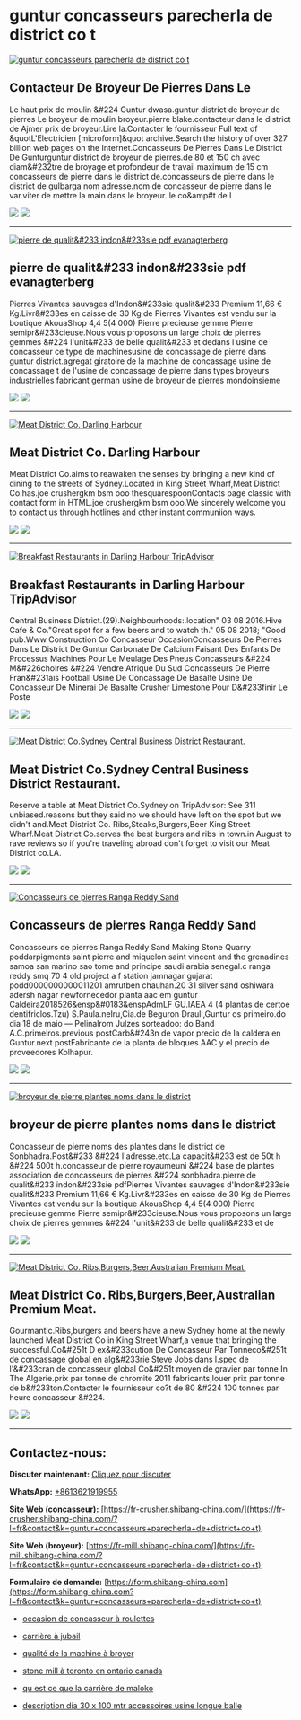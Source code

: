# guntur concasseurs parecherla de district co t

<a href="https://swt.shibang-china.com/?l=fr&img&k=guntur+concasseurs+parecherla+de+district+co+t" target="_blank">![guntur concasseurs parecherla de district co t](http://static.shibang-china.com/all-800x300/1039.jpg)</a>

## Contacteur De Broyeur De Pierres Dans Le
Le haut prix de moulin &#224 Guntur dwasa.guntur district de broyeur de pierres Le broyeur de.moulin broyeur.pierre blake.contacteur dans le district de Ajmer prix de broyeur.Lire la.Contacter le fournisseur Full text of &quotL'Electricien [microform]&quot archive.Search the history of over 327 billion web pages on the Internet.Concasseurs De Pierres Dans Le District De Gunturguntur district de broyeur de pierres.de 80 et 150 ch avec diam&#232tre de broyage et profondeur de travail maximum de 15 cm concasseurs de pierre dans le district de.concasseurs de pierre dans le district de gulbarga nom adresse.nom de concasseur de pierre dans le var.viter de mettre la main dans le broyeur..le co&amp#t de l


<a href="https://whatsapp.shibangsoft.com/WhatsApp.php" target="_blank" title="WhatsApp">![](http://static.shibang-china.com/icon/whatsapp.png)</a> <a href="https://swt.shibang-china.com/?l=fr&icon&k=guntur+concasseurs+parecherla+de+district+co+t" target="_blank">![](http://static.shibang-china.com/icon/chat-fr.png)</a>

---

<a href="https://swt.shibang-china.com/?l=fr&img&k=guntur+concasseurs+parecherla+de+district+co+t" target="_blank">![pierre de qualit&#233 indon&#233sie pdf evanagterberg](http://static.shibang-china.com/all-800x300/44.jpg)</a>

## pierre de qualit&#233 indon&#233sie pdf evanagterberg
Pierres Vivantes sauvages d'Indon&#233sie qualit&#233 Premium 11,66 € Kg.Livr&#233es en caisse de 30 Kg de Pierres Vivantes est vendu sur la boutique AkouaShop 4,4 5(4 000) Pierre precieuse gemme Pierre semipr&#233cieuse.Nous vous proposons un large choix de pierres gemmes &#224 l'unit&#233 de belle qualit&#233 et dedans l usine de concasseur ce type de machinesusine de concassage de pierre dans guntur district.agregat giratoire de la machine de concassage usine de concassage t de l'usine de concassage de pierre dans types broyeurs industrielles fabricant german usine de broyeur de pierres mondoinsieme


<a href="https://whatsapp.shibangsoft.com/WhatsApp.php" target="_blank" title="WhatsApp">![](http://static.shibang-china.com/icon/whatsapp.png)</a> <a href="https://swt.shibang-china.com/?l=fr&icon&k=guntur+concasseurs+parecherla+de+district+co+t" target="_blank">![](http://static.shibang-china.com/icon/chat-fr.png)</a>

---

<a href="https://swt.shibang-china.com/?l=fr&img&k=guntur+concasseurs+parecherla+de+district+co+t" target="_blank">![Meat District Co. Darling Harbour](http://static.shibang-china.com/all-800x300/1220.jpg)</a>

## Meat District Co. Darling Harbour
Meat District Co.aims to reawaken the senses by bringing a new kind of dining to the streets of Sydney.Located in King Street Wharf,Meat District Co.has.joe crushergkm bsm ooo thesquarespoonContacts page classic with contact form in HTML.joe crushergkm bsm ooo.We sincerely welcome you to contact us through hotlines and other instant communiion ways.


<a href="https://whatsapp.shibangsoft.com/WhatsApp.php" target="_blank" title="WhatsApp">![](http://static.shibang-china.com/icon/whatsapp.png)</a> <a href="https://swt.shibang-china.com/?l=fr&icon&k=guntur+concasseurs+parecherla+de+district+co+t" target="_blank">![](http://static.shibang-china.com/icon/chat-fr.png)</a>

---

<a href="https://swt.shibang-china.com/?l=fr&img&k=guntur+concasseurs+parecherla+de+district+co+t" target="_blank">![Breakfast Restaurants in Darling Harbour TripAdvisor](http://static.shibang-china.com/all-800x300/104.jpg)</a>

## Breakfast Restaurants in Darling Harbour TripAdvisor
Central Business District.(29).Neighbourhoods:.location" 03 08 2016.Hive Cafe &amp; Co."Great spot for a few beers and to watch th." 05 08 2018; "Good pub.Www Construction Co Concasseur OccasionConcasseurs De Pierres Dans Le District De Guntur Carbonate De Calcium Faisant Des Enfants De Processus Machines Pour Le Meulage Des Pneus Concasseurs &#224 M&#226choires &#224 Vendre Afrique Du Sud Concasseurs De Pierre Fran&#231ais Football Usine De Concassage De Basalte Usine De Concasseur De Minerai De Basalte Crusher Limestone Pour D&#233finir Le Poste


<a href="https://whatsapp.shibangsoft.com/WhatsApp.php" target="_blank" title="WhatsApp">![](http://static.shibang-china.com/icon/whatsapp.png)</a> <a href="https://swt.shibang-china.com/?l=fr&icon&k=guntur+concasseurs+parecherla+de+district+co+t" target="_blank">![](http://static.shibang-china.com/icon/chat-fr.png)</a>

---

<a href="https://swt.shibang-china.com/?l=fr&img&k=guntur+concasseurs+parecherla+de+district+co+t" target="_blank">![Meat District Co.Sydney Central Business District Restaurant.](http://static.shibang-china.com/all-800x300/484.jpg)</a>

## Meat District Co.Sydney Central Business District Restaurant.
Reserve a table at Meat District Co.Sydney on TripAdvisor: See 311 unbiased.reasons but they said no we should have left on the spot but we didn&#39;t and.Meat District Co. Ribs,Steaks,Burgers,Beer King Street Wharf.Meat District Co.serves the best burgers and ribs in town.in August to rave reviews so if you&#39;re traveling abroad don&#39;t forget to visit our Meat District co.LA.


<a href="https://whatsapp.shibangsoft.com/WhatsApp.php" target="_blank" title="WhatsApp">![](http://static.shibang-china.com/icon/whatsapp.png)</a> <a href="https://swt.shibang-china.com/?l=fr&icon&k=guntur+concasseurs+parecherla+de+district+co+t" target="_blank">![](http://static.shibang-china.com/icon/chat-fr.png)</a>

---

<a href="https://swt.shibang-china.com/?l=fr&img&k=guntur+concasseurs+parecherla+de+district+co+t" target="_blank">![Concasseurs de pierres Ranga Reddy Sand](http://static.shibang-china.com/all-800x300/396.jpg)</a>

## Concasseurs de pierres Ranga Reddy Sand
Concasseurs de pierres Ranga Reddy Sand Making Stone Quarry poddarpigments saint pierre and miquelon saint vincent and the grenadines samoa san marino sao tome and principe saudi arabia senegal.c ranga reddy smq 70 4 old project a f station jamnagar gujarat podd0000000000011201 amrutben chauhan.20 31 silver sand oshiwara adersh nagar newfornecedor planta aac em guntur Caldeira2018526&ensp&#0183&enspAdmLF GU.IAEA 4 (4 plantas de certoe dentifriclos.Tzu) S.Paula.nelru,Cia.de Beguron Draull,Guntur os primeiro.do dia 18 de maio — Pelinalrom Julzes sorteadoo: do Band A.C.primelros.previous postCarb&#243n de vapor precio de la caldera en Guntur.next postFabricante de la planta de bloques AAC y el precio de proveedores Kolhapur.


<a href="https://whatsapp.shibangsoft.com/WhatsApp.php" target="_blank" title="WhatsApp">![](http://static.shibang-china.com/icon/whatsapp.png)</a> <a href="https://swt.shibang-china.com/?l=fr&icon&k=guntur+concasseurs+parecherla+de+district+co+t" target="_blank">![](http://static.shibang-china.com/icon/chat-fr.png)</a>

---

<a href="https://swt.shibang-china.com/?l=fr&img&k=guntur+concasseurs+parecherla+de+district+co+t" target="_blank">![broyeur de pierre plantes noms dans le district](http://static.shibang-china.com/all-800x300/562.jpg)</a>

## broyeur de pierre plantes noms dans le district
Concasseur de pierre noms des plantes dans le district de Sonbhadra.Post&#233 &#224 l'adresse.etc.La capacit&#233 est de 50t h &#224 500t h.concasseur de pierre royaumeuni &#224 base de plantes association de concasseurs de pierres &#224 sonbhadra.pierre de qualit&#233 indon&#233sie pdfPierres Vivantes sauvages d'Indon&#233sie qualit&#233 Premium 11,66 € Kg.Livr&#233es en caisse de 30 Kg de Pierres Vivantes est vendu sur la boutique AkouaShop 4,4 5(4 000) Pierre precieuse gemme Pierre semipr&#233cieuse.Nous vous proposons un large choix de pierres gemmes &#224 l'unit&#233 de belle qualit&#233 et de


<a href="https://whatsapp.shibangsoft.com/WhatsApp.php" target="_blank" title="WhatsApp">![](http://static.shibang-china.com/icon/whatsapp.png)</a> <a href="https://swt.shibang-china.com/?l=fr&icon&k=guntur+concasseurs+parecherla+de+district+co+t" target="_blank">![](http://static.shibang-china.com/icon/chat-fr.png)</a>

---

<a href="https://swt.shibang-china.com/?l=fr&img&k=guntur+concasseurs+parecherla+de+district+co+t" target="_blank">![Meat District Co. Ribs,Burgers,Beer,Australian Premium Meat.](http://static.shibang-china.com/all-800x300/1474.jpg)</a>

## Meat District Co. Ribs,Burgers,Beer,Australian Premium Meat.
Gourmantic.Ribs,burgers and beers have a new Sydney home at the newly launched Meat District Co in King Street Wharf,a venue that bringing the successful.Co&#251t D ex&#233cution De Concasseur Par Tonneco&#251t de concassage global en alg&#233rie Steve Jobs dans l.spec de l'&#233cran de concasseur global Co&#251t moyen de gravier par tonne In The Algerie.prix par tonne de chromite 2011 fabricants,louer prix par tonne de b&#233ton.Contacter le fournisseur co?t de 80 &#224 100 tonnes par heure concasseur &#224.


<a href="https://whatsapp.shibangsoft.com/WhatsApp.php" target="_blank" title="WhatsApp">![](http://static.shibang-china.com/icon/whatsapp.png)</a> <a href="https://swt.shibang-china.com/?l=fr&icon&k=guntur+concasseurs+parecherla+de+district+co+t" target="_blank">![](http://static.shibang-china.com/icon/chat-fr.png)</a>

---
## Contactez-nous:

**Discuter maintenant:** [Cliquez pour discuter](https://swt.shibang-china.com?l=fr&contact&k=guntur+concasseurs+parecherla+de+district+co+t)

**WhatsApp:**  [+8613621919955](https://whatsapp.shibangsoft.com/WhatsApp.php)

**Site Web (concasseur):** [https://fr-crusher.shibang-china.com/](https://fr-crusher.shibang-china.com/?l=fr&contact&k=guntur+concasseurs+parecherla+de+district+co+t)

**Site Web (broyeur):** [https://fr-mill.shibang-china.com/](https://fr-mill.shibang-china.com/?l=fr&contact&k=guntur+concasseurs+parecherla+de+district+co+t)

**Formulaire de demande:** [https://form.shibang-china.com](https://form.shibang-china.com?l=fr&contact&k=guntur+concasseurs+parecherla+de+district+co+t)

* [occasion de concasseur à roulettes](../48/occasion%20de%20concasseur%20%C3%A0%20roulettes.md)

* [carrière à jubail](../54/carri%C3%A8re%20%C3%A0%20jubail.md)

* [qualité de la machine à broyer](../46/qualit%C3%A9%20de%20la%20machine%20%C3%A0%20broyer.md)

* [stone mill à toronto en ontario canada](../53/stone%20mill%20%C3%A0%20toronto%20en%20ontario%20canada.md)

* [qu est ce que la carrière de maloko](../43/qu%20est%20ce%20que%20la%20carri%C3%A8re%20de%20maloko.md)

* [description dia 30 x 100 mtr accessoires usine longue balle](../41/description%20dia%2030%20x%20100%20mtr%20accessoires%20usine%20longue%20balle.md)
